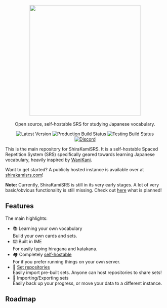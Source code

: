 <p align="center">
    <img src="https://github.com/BeMacized/ShiraKamiSRS/raw/feature/readme/docs/resources/logo_banner/Logo%20Banner%20Light.png" width="350">
    <br/>
    <br/>
    Open source, self-hostable SRS for studying Japanese vocabulary.
</p>

<p align="center">
    <a><img alt="Latest Version" src="https://img.shields.io/github/v/tag/BeMacized/ShiraKamiSRS?color=informational&label=version&sort=semver"></a>
    <a><img alt="Production Build Status" src="https://github.com/BeMacized/ShiraKamiSRS/actions/workflows/production-build.yml/badge.svg"/></a>
    <a><img alt="Testing Build Status" src="https://github.com/BeMacized/ShiraKamiSRS/actions/workflows/testing-build.yml/badge.svg"/></a>
    <a href="https://discord.gg/dvsgnxWUr5"><img alt="Discord" src="https://img.shields.io/discord/816313048783388694?color=7289DA&label=chat&logo=discord"></a>
</p>

This is the main repository for ShiraKamiSRS. It is a self-hostable Spaced Repetition System (SRS) specifically geared towards learning Japanese vocabulary, heavily inspired by [WaniKani](https://wanikani.com/).

Want to get started? A publicly hosted instance is available over at [shirakamisrs.com](https://shirakamisrs.com/)!

**Note:** Currently, ShiraKamiSRS is still in its very early stages. A lot of very basic/obvious functionality is still missing. Check out [here](Roadmap) what is planned!


## Features

The main highlights:

- :books: Learning your own vocabulary<br>
  Build your own cards and sets.
- :keyboard: Built in IME<br>
  For easily typing hiragana and katakana.
- :houses: Completely [self-hostable](https://github.com/BeMacized/ShiraKamiSRS/wiki/Self-Hosting)<br>
  For if you prefer running things on your own server.
- :rocket: [Set repositories](https://github.com/BeMacized/ShiraKamiSRS/wiki/Set-Repositories)<br>
  Easily import pre-built sets. Anyone can host repositories to share sets!
- :safety_vest:	Importing/Exporting sets<br>
  Easily back up your progress, or move your data to a different instance.
  

## Roadmap
